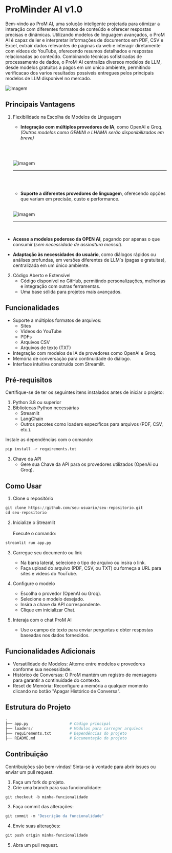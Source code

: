 # ProMinder AI v1.0
Bem-vindo ao ProM AI, uma solução inteligente projetada para otimizar a interação com diferentes formatos de conteúdo e oferecer respostas precisas e dinâmicas. Utilizando modelos de linguagem avançados, o ProM AI é capaz de ler e interpretar informações de documentos em PDF, CSV e Excel, extrair dados relevantes de páginas da web e interagir diretamente com vídeos do YouTube, oferecendo resumos detalhados e respostas relacionadas ao conteúdo. Combinando técnicas sofisticadas de processamento de dados, o ProM-AI centraliza diversos modelos de LLM, desde modelos gratuitos a pagos em um unico ambiente, permitindo verificacao dos varios resultados possiveis entregues pelos principais modelos de LLM disponivel no mercado.

![imagem](Imagens/Upload-de-Arquivos.png)

## Principais Vantagens

1. Flexibilidade na Escolha de Modelos de Linguagem
   * **Integração com múltiplos provedores de IA**, como OpenAI e Groq. *(Outros modelos como GEMINI e LHAMA serão disponibilizados em breve)*

   <br><br>

   ![imagem](Imagens/Selecao-do-Provedor.png)
   <br>
   ___________________________________________________
   <br><br>

   * **Suporte a diferentes provedores de linguagem**, oferecendo opções que variam em precisão, custo e performance.

   <br>

   ![imagem](Imagens/Selecao-do-Modelo.png)

   ___________________________________________________
  <br>

   * **Acesso a modelos poderoso da OPEN AI**, pagando por apenas o que consumir (*sem necessidade de assinatura mensal*). 


   * **Adaptação às necessidades do usuário**, como diálogos rápidos ou análises profundas, em versões diferentes de LLM´s (pagas e gratuitas), centralizada em um único ambiente.

2. Código Aberto e Extensível
   * Código disponível no GitHub, permitindo personalizações, melhorias e integração com outras ferramentas.
   * Uma base sólida para projetos mais avançados.

## Funcionalidades
* Suporte a múltiplos formatos de arquivos:
  * Sites
  * Vídeos do YouTube
  * PDFs
  * Arquivos CSV
  * Arquivos de texto (TXT)
* Integração com modelos de IA de provedores como OpenAI e Groq.
* Memória de conversação para continuidade do diálogo.
* Interface intuitiva construída com Streamlit.

## Pré-requisitos
Certifique-se de ter os seguintes itens instalados antes de iniciar o projeto:

1. Python 3.8 ou superior
2. Bibliotecas Python necessárias
   * Streamlit
   * LangChain
   * Outros pacotes como loaders específicos para arquivos (PDF, CSV, etc.).

Instale as dependências com o comando:
```python
pip install -r requirements.txt
```
3. Chave da API
   * Gere sua Chave da API para os provedores utilizados (OpenAi ou Groq).


## Como Usar
1. Clone o repositório
```python 
git clone https://github.com/seu-usuario/seu-repositorio.git
cd seu-repositorio
```

2. Inicialize o Streamlit<br><br>
Execute o comando:

```python
streamlit run app.py
```
3. Carregue seu documento ou link

   * Na barra lateral, selecione o tipo de arquivo ou insira o link.
   * Faça upload do arquivo (PDF, CSV, ou TXT) ou forneça a URL para sites e vídeos do YouTube.

4. Configure o modelo

   * Escolha o provedor (OpenAI ou Groq).
   * Selecione o modelo desejado.
   * Insira a chave da API correspondente.
   * Clique em inicializar Chat.

5. Interaja com o chat ProM AI

   * Use o campo de texto para enviar perguntas e obter respostas baseadas nos dados fornecidos.


## Funcionalidades Adicionais
* Versatilidade de Modelos: Alterne entre modelos e provedores conforme sua necessidade.
* Histórico de Conversas: O ProM mantém um registro de mensagens para garantir a continuidade do contexto.
* Reset de Memória: Reconfigure a memória a qualquer momento clicando no botão "Apagar Histórico de Conversa".

## Estrutura do Projeto

```python
.
├── app.py                  # Código principal
├── loaders/                # Módulos para carregar arquivos
├── requirements.txt        # Dependências do projeto
├── README.md               # Documentação do projeto
```

## Contribuição
Contribuições são bem-vindas! Sinta-se à vontade para abrir issues ou enviar um pull request.

1. Faça um fork do projeto.
2. Crie uma branch para sua funcionalidade:
```python
git checkout -b minha-funcionalidade
```
3. Faça commit das alterações:
```python
git commit -m "Descrição da funcionalidade"
```
4. Envie suas alterações:
```python
git push origin minha-funcionalidade
```
5. Abra um pull request.



